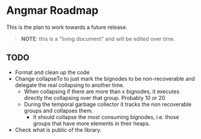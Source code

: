 # Angmar Roadmap

This is the plan to work towards a future release.

> **NOTE**: this is a "living document" and will be edited over time.

## TODO

- Format and clean up the code
- Change collapseTo to just mark the bignodes to be non-recoverable and delegate the real collapsing to another time.
  - When collapsing if there are more than x bignodes, it executes directly the collapsing over that group. Probably 10 or 20
  - During the temporal garbage collector it tracks the non recoverable groups and collapses them.
    - It should collapse the most consuming bignodes, i.e. those groups that have more elements in their heaps.
- Check what is public of the library.
